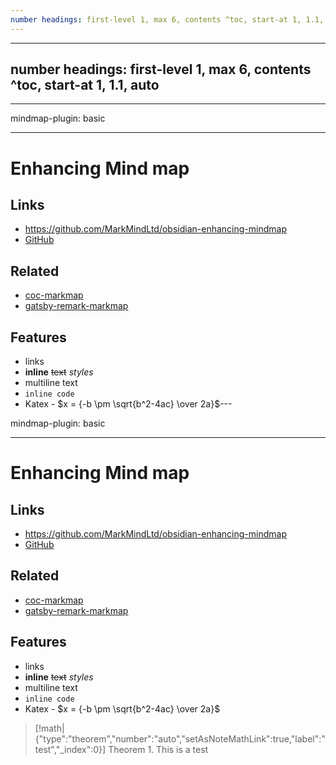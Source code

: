 ```yaml
---
number headings: first-level 1, max 6, contents ^toc, start-at 1, 1.1, auto
---
```

 ---
number headings: first-level 1, max 6, contents ^toc, start-at 1, 1.1, auto
---
---

mindmap-plugin: basic

---

# Enhancing Mind map

## Links
- <https://github.com/MarkMindLtd/obsidian-enhancing-mindmap>
- [GitHub](https://github.com/MarkMindLtd/obsidian-enhancing-mindmap)

## Related
- [coc-markmap](https://github.com/gera2ld/coc-markmap)
- [gatsby-remark-markmap](https://github.com/gera2ld/gatsby-remark-markmap)

## Features
- links
- **inline** ~~text~~ *styles*
- multiline
   text
- `inline code`
- Katex - $x = {-b \pm \sqrt{b^2-4ac} \over 2a}$---

mindmap-plugin: basic

---

# Enhancing Mind map

## Links
- <https://github.com/MarkMindLtd/obsidian-enhancing-mindmap>
- [GitHub](https://github.com/MarkMindLtd/obsidian-enhancing-mindmap)

## Related
- [coc-markmap](https://github.com/gera2ld/coc-markmap)
- [gatsby-remark-markmap](https://github.com/gera2ld/gatsby-remark-markmap)

## Features
- links
- **inline** ~~text~~ *styles*
- multiline
   text
- `inline code`
- Katex - $x = {-b \pm \sqrt{b^2-4ac} \over 2a}$



> [!math|{"type":"theorem","number":"auto","setAsNoteMathLink":true,"label":"test","_index":0}] Theorem 1.
> This is a test 
